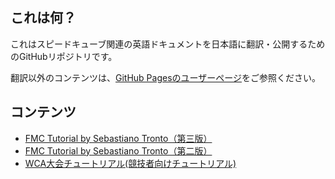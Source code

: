 
## これは何？
これはスピードキューブ関連の英語ドキュメントを日本語に翻訳・公開するためのGitHubリポジトリです。

翻訳以外のコンテンツは、[GitHub Pagesのユーザーページ](https://kawam1123.github.io/)をご参照ください。

## コンテンツ
- [FMC Tutorial by Sebastiano Tronto（第三版）](./FMC/FMC-Tutorial/v3/)
- [FMC Tutorial by Sebastiano Tronto（第二版）](./FMC/FMC-Tutorial/v2/)
- [WCA大会チュートリアル(競技者向けチュートリアル)](./competitor-tutorial)
